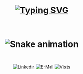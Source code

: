 <h1 align="center">
<a href="https://git.io/typing-svg"><img src="https://readme-typing-svg.herokuapp.com?font=Fira+Code&size=25&pause=1000&color=b3feff&center=true&vCenter=true&width=435&lines=Hello!+%F0%9F%91%8B+I'm+Ryan;Welcome+to+my+Github+page!" alt="Typing SVG" /></a>
</h1>



###



<br clear="both">
<h1 align="center">
<img src="https://raw.githubusercontent.com/ryanzhao2/ryanzhao2/output/snake.svg" alt="Snake animation" />
</h1>

&nbsp;<div align="center">
  [![Linkedin](https://img.shields.io/badge/linked-in-369?style=flat-square&logo=linkedin&logoColor=white&color=blue)](https://www.linkedin.com/in/ryanzhao2)
  [![E-Mail](https://img.shields.io/badge/email-reveal-2a8?style=flat-square&logo=gmail&logoColor=white)](ryan.zhao2@gmail.com)
  [![Visits](https://komarev.com/ghpvc/?username=novatorem&logo=GitHub&label=github%20visits&color=336699&logoColor=white&style=flat-square)](https://github.com/ryanzhao2)
</div>


###
